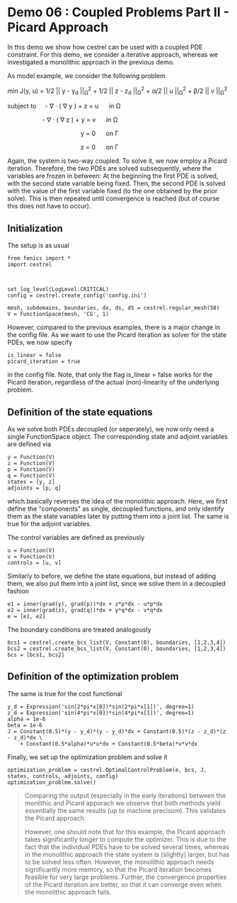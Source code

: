 Demo 06 : Coupled Problems Part II - Picard Approach
====================================================

In this demo we show how cestrel can be used with a coupled PDE constraint. 
For this demo, we consider a iterative approach, whereas we investigated
a monolithic approach in the previous demo.

As model example, we consider the 
following problem

min J(y, u) = 1/2 || y - y<sub>d</sub> ||<sub>&Omega;</sub><sup>2</sup> 
              + 1/2 || z - z<sub>d</sub> ||<sub>&Omega;</sub><sup>2</sup> 
              + &alpha;/2  || u ||<sub>&Omega;</sub><sup>2</sup>
              + &beta;/2  || v ||<sub>&Omega;</sub><sup>2</sup>

subject to &nbsp;&nbsp;&nbsp;  - &nabla; &middot; ( &nabla; y  ) + z = u &nbsp;&nbsp;&nbsp;&nbsp; in &Omega;

&nbsp;&nbsp;&nbsp;&nbsp;&nbsp;&nbsp;&nbsp;&nbsp;&nbsp;&nbsp;&nbsp;
&nbsp;&nbsp;&nbsp;&nbsp;&nbsp;&nbsp;&nbsp;&nbsp;- &nabla; &middot; ( &nabla; z  ) + y = v &nbsp;&nbsp;&nbsp;&nbsp; in &Omega; 

&nbsp;&nbsp;&nbsp;&nbsp;&nbsp;&nbsp;&nbsp;&nbsp;&nbsp;&nbsp;&nbsp;&nbsp;&nbsp;&nbsp;&nbsp;&nbsp;&nbsp;&nbsp;&nbsp;&nbsp;&nbsp;
&nbsp;&nbsp;&nbsp;&nbsp;&nbsp;&nbsp;&nbsp;&nbsp;&nbsp;&nbsp;&nbsp;&nbsp;&nbsp;&nbsp;&nbsp;&nbsp;&nbsp;&nbsp;&nbsp; y = 0 &nbsp;&nbsp;&nbsp;&nbsp; on &Gamma;

&nbsp;&nbsp;&nbsp;&nbsp;&nbsp;&nbsp;&nbsp;&nbsp;&nbsp;&nbsp;&nbsp;&nbsp;&nbsp;&nbsp;&nbsp;&nbsp;&nbsp;&nbsp;&nbsp;&nbsp;&nbsp;
&nbsp;&nbsp;&nbsp;&nbsp;&nbsp;&nbsp;&nbsp;&nbsp;&nbsp;&nbsp;&nbsp;&nbsp;&nbsp;&nbsp;&nbsp;&nbsp;&nbsp;&nbsp;&nbsp; z = 0 &nbsp;&nbsp;&nbsp;&nbsp; on &Gamma;

Again, the system is two-way coupled. To solve it, we now employ a Picard iteration. Therefore, 
the two PDEs are solved subsequently, where the variables are frozen in between: At the beginning 
the first PDE is solved, with the second state variable being fixed. Then, the second PDE is solved
with the value of the first variable fixed (to the one obtained by the prior solve). This is then repeated
until convergence is reached (but of course this does not have to occur).

Initialization
--------------

The setup is as usual 

    from fenics import *
    import cestrel
    
    
    
    set_log_level(LogLevel.CRITICAL)
    config = cestrel.create_config('config.ini')
    
    mesh, subdomains, boundaries, dx, ds, dS = cestrel.regular_mesh(50)
    V = FunctionSpace(mesh, 'CG', 1)

However, compared to the previous examples, there is a major change in the config file. As we want to use
the Picard iteration as solver for the state PDEs, we now specify

    is_linear = false
    picard_iteration = true

in the config file. Note, that only the flag is_linear = false works for the Picard iteration, regardless
of the actual (non)-linearity of the underlying problem.    

Definition of the state equations
---------------------------------

As we solve both PDEs decoupled (or seperately), we now only need a single FunctionSpace object. The
corresponding state and adjoint variables are defined via

    y = Function(V)
    z = Function(V)
    p = Function(V)
    q = Function(V)
    states = [y, z]
    adjoints = [p, q]
    
which basically reverses the idea of the monolithic approach. Here, we first define the "components" as
single, decoupled functions, and only identify them as the state variables later by putting them 
into a joint list. The same is true for the adjoint variables.

The control variables are defined as previously

    u = Function(V)
    v = Function(V)
    controls = [u, v]
    
Similarly to before, we define the state equations, but instead of adding them, we also put them
into a joint list, since we solve them in a decoupled fashion

    e1 = inner(grad(y), grad(p))*dx + z*p*dx - u*p*dx
    e2 = inner(grad(z), grad(q))*dx + y*q*dx - v*q*dx
    e = [e1, e2]
    
The boundary conditions are treated analogously

    bcs1 = cestrel.create_bcs_list(V, Constant(0), boundaries, [1,2,3,4])
    bcs2 = cestrel.create_bcs_list(V, Constant(0), boundaries, [1,2,3,4])
    bcs = [bcs1, bcs2]

Definition of the optimization problem
--------------------------------------

The same is true for the cost functional

    y_d = Expression('sin(2*pi*x[0])*sin(2*pi*x[1])', degree=1)
    z_d = Expression('sin(4*pi*x[0])*sin(4*pi*x[1])', degree=1)
    alpha = 1e-6
    beta = 1e-6
    J = Constant(0.5)*(y - y_d)*(y - y_d)*dx + Constant(0.5)*(z - z_d)*(z - z_d)*dx \
        + Constant(0.5*alpha)*u*u*dx + Constant(0.5*beta)*v*v*dx

Finally, we set up the optimization problem and solve it

    optimization_problem = cestrel.OptimalControlProblem(e, bcs, J, states, controls, adjoints, config)
    optimization_problem.solve()
 
> Comparing the output (especially in the early iterations) between the monlithic and Picard apporach
> we observe that both methods yield essentially the same results (up to machine precision). This validates
> the Picard approach.
>
> However, one should note that for this example, the Picard approach takes significantly longer to
> compute the optimizer. This is due to the fact that the individual PDEs have to be solved several
> times, whereas in the monolithic approach the state system is (slightly) larger, but has to be solved 
> less often. However, the monolithic approach needs significantly more memory, so that the Picard
> iteration becomes feasible for very large problems. Further, the convergence properties of the 
> Picard iteration are better, so that it can converge even when the monolithic approach fails.
